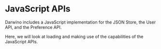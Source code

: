 JavaScript APIs
=======================

Darwino includes a JavaScript implementation for the JSON Store, the User API, and the Preference API. 

Here, we will look at loading and making use of the capabilities of the JavaScript APIs.